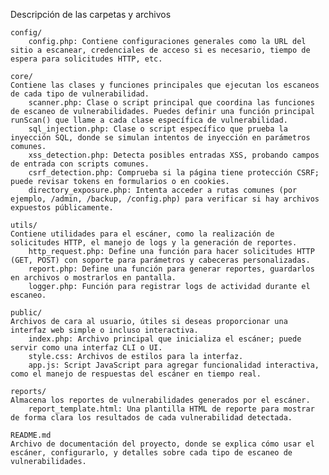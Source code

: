 Descripción de las carpetas y archivos

    config/
        config.php: Contiene configuraciones generales como la URL del sitio a escanear, credenciales de acceso si es necesario, tiempo de espera para solicitudes HTTP, etc.

    core/
    Contiene las clases y funciones principales que ejecutan los escaneos de cada tipo de vulnerabilidad.
        scanner.php: Clase o script principal que coordina las funciones de escaneo de vulnerabilidades. Puedes definir una función principal runScan() que llame a cada clase específica de vulnerabilidad.
        sql_injection.php: Clase o script específico que prueba la inyección SQL, donde se simulan intentos de inyección en parámetros comunes.
        xss_detection.php: Detecta posibles entradas XSS, probando campos de entrada con scripts comunes.
        csrf_detection.php: Comprueba si la página tiene protección CSRF; puede revisar tokens en formularios o en cookies.
        directory_exposure.php: Intenta acceder a rutas comunes (por ejemplo, /admin, /backup, /config.php) para verificar si hay archivos expuestos públicamente.

    utils/
    Contiene utilidades para el escáner, como la realización de solicitudes HTTP, el manejo de logs y la generación de reportes.
        http_request.php: Define una función para hacer solicitudes HTTP (GET, POST) con soporte para parámetros y cabeceras personalizadas.
        report.php: Define una función para generar reportes, guardarlos en archivos o mostrarlos en pantalla.
        logger.php: Función para registrar logs de actividad durante el escaneo.

    public/
    Archivos de cara al usuario, útiles si deseas proporcionar una interfaz web simple o incluso interactiva.
        index.php: Archivo principal que inicializa el escáner; puede servir como una interfaz CLI o UI.
        style.css: Archivos de estilos para la interfaz.
        app.js: Script JavaScript para agregar funcionalidad interactiva, como el manejo de respuestas del escáner en tiempo real.

    reports/
    Almacena los reportes de vulnerabilidades generados por el escáner.
        report_template.html: Una plantilla HTML de reporte para mostrar de forma clara los resultados de cada vulnerabilidad detectada.

    README.md
    Archivo de documentación del proyecto, donde se explica cómo usar el escáner, configurarlo, y detalles sobre cada tipo de escaneo de vulnerabilidades.